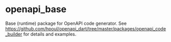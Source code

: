 # openapi_base

Base (runtime) package for OpenAPI code generator.
See https://github.com/hpoul/openapi_dart/tree/master/packages/openapi_code_builder for details and examples.
